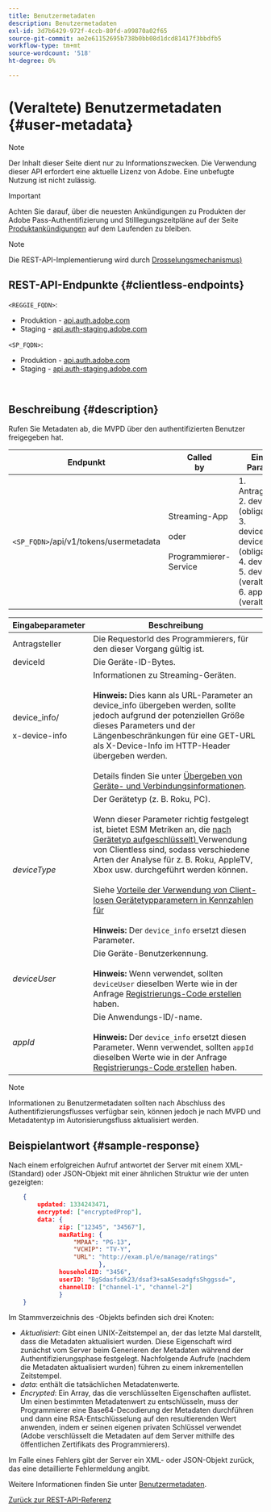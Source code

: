 ```yaml
---
title: Benutzermetadaten
description: Benutzermetadaten
exl-id: 3d7b6429-972f-4ccb-80fd-a99870a02f65
source-git-commit: ae2e61152695b738b0bb08d1dcd81417f3bbdfb5
workflow-type: tm+mt
source-wordcount: '518'
ht-degree: 0%

---
```


# (Veraltete) Benutzermetadaten {#user-metadata}

>[!NOTE]
>
>Der Inhalt dieser Seite dient nur zu Informationszwecken. Die Verwendung dieser API erfordert eine aktuelle Lizenz von Adobe. Eine unbefugte Nutzung ist nicht zulässig.

>[!IMPORTANT]
>
> Achten Sie darauf, über die neuesten Ankündigungen zu Produkten der Adobe Pass-Authentifizierung und Stilllegungszeitpläne auf der Seite [Produktankündigungen](/help/authentication/product-announcements.md) auf dem Laufenden zu bleiben.

>[!NOTE]
>
> Die REST-API-Implementierung wird durch [Drosselungsmechanismus) ](/help/authentication/integration-guide-programmers/throttling-mechanism.md)

## REST-API-Endpunkte {#clientless-endpoints}

`<REGGIE_FQDN>`:

* Produktion - [api.auth.adobe.com](http://api.auth.adobe.com/)
* Staging - [api.auth-staging.adobe.com](http://api.auth-staging.adobe.com/)

`<SP_FQDN>`:

* Produktion - [api.auth.adobe.com](http://api.auth.adobe.com/)
* Staging - [api.auth-staging.adobe.com](http://api.auth-staging.adobe.com/)

</br>

## Beschreibung {#description}

Rufen Sie Metadaten ab, die MVPD über den authentifizierten Benutzer freigegeben hat.


| Endpunkt | Called </br>by | Eingabe   </br>Parameter | HTTP </br>Methode | Antwort | HTTP </br>Antwort |
| --- | --- | --- | --- | --- | --- |
| `<SP_FQDN>`/api/v1/tokens/usermetadata | Streaming-App</br></br>oder</br></br>Programmierer-Service | 1. Antragsteller</br>2.  deviceId (obligatorisch)</br>3.  device_info/X-device-info (obligatorisch)</br>4.  deviceType</br>5.  deviceUser (veraltet)</br>6.  appId (veraltet) | GET | XML oder JSON mit Benutzermetadaten oder Fehlerdetails, falls nicht erfolgreich. | 200 - Erfolg<p>404 - Keine Metadaten gefunden<p>412 - Ungültiges AuthN-Token (z. B. abgelaufenes Token) |


| Eingabeparameter | Beschreibung |
|------------------------------|-------------------------------------------------------------------------------------------------------------------------------------------------------------------------------------------------------------------------------------------------------------------------------------------------------------------------------------------------------------------------------------------------------------------------------------------------------------------------------------------------------------------------------------------------------------------------------------------------------------------------------------------------------------------------------------|
| Antragsteller | Die RequestorId des Programmierers, für den dieser Vorgang gültig ist. |
| deviceId | Die Geräte-ID-Bytes. |
| device_info/<p>x-device-info | Informationen zu Streaming-Geräten.</br></br> **Hinweis:** Dies kann als URL-Parameter an device_info übergeben werden, sollte jedoch aufgrund der potenziellen Größe dieses Parameters und der Längenbeschränkungen für eine GET-URL als X-Device-Info im HTTP-Header übergeben werden. </br></br> Details finden Sie unter [Übergeben von Geräte- und Verbindungsinformationen](/help/authentication/integration-guide-programmers/legacy/client-information/passing-client-information-device-connection-and-application.md). |
| _deviceType_ | Der Gerätetyp (z. B. Roku, PC).</br></br> Wenn dieser Parameter richtig festgelegt ist, bietet ESM Metriken an, die [nach Gerätetyp aufgeschlüsselt) ](/help/authentication/integration-guide-programmers/features-premium/esm/entitlement-service-monitoring-overview.md#progr-filter-metrics) Verwendung von Clientless sind, sodass verschiedene Arten der Analyse für z. B. Roku, AppleTV, Xbox usw. durchgeführt werden können.</br></br> Siehe [Vorteile der Verwendung von Client-losen Gerätetypparametern in Kennzahlen für ](/help/authentication/integration-guide-programmers/legacy/notes-technical/benefits-of-using-the-clientless-devicetype-parameter-in-pass-metrics.md)</br></br> **Hinweis:** Der `device_info` ersetzt diesen Parameter. |
| _deviceUser_ | Die Geräte-Benutzerkennung.</br></br> **Hinweis:** Wenn verwendet, sollten `deviceUser` dieselben Werte wie in der Anfrage [Registrierungs-Code erstellen](/help/authentication/integration-guide-programmers/legacy/rest-api-v1/apis/registration-code-request.md) haben. |
| _appId_ | Die Anwendungs-ID/-name. </br></br> **Hinweis:** Der `device_info` ersetzt diesen Parameter. Wenn verwendet, sollten `appId` dieselben Werte wie in der Anfrage [Registrierungs-Code erstellen](/help/authentication/integration-guide-programmers/legacy/rest-api-v1/apis/registration-code-request.md) haben. |

>[!NOTE]
> 
>Informationen zu Benutzermetadaten sollten nach Abschluss des Authentifizierungsflusses verfügbar sein, können jedoch je nach MVPD und Metadatentyp im Autorisierungsfluss aktualisiert werden.




## Beispielantwort {#sample-response}

Nach einem erfolgreichen Aufruf antwortet der Server mit einem XML- (Standard) oder JSON-Objekt mit einer ähnlichen Struktur wie der unten gezeigten:


```JSON
    {
        updated: 1334243471,
        encrypted: ["encryptedProp"],
        data: {
              zip: ["12345", "34567"],
              maxRating: { 
                  "MPAA": "PG-13",
                  "VCHIP": "TV-Y", 
                  "URL": "http://exam.pl/e/manage/ratings"
                         },
              householdID: "3456",
              userID: "BgSdasfsdk23/dsaf3+saASesadgfsShggssd=",
              channelID: ["channel-1", "channel-2"]
              }
    }
```

Im Stammverzeichnis des -Objekts befinden sich drei Knoten:

* *Aktualisiert*: Gibt einen UNIX-Zeitstempel an, der das letzte Mal darstellt, dass die Metadaten aktualisiert wurden. Diese Eigenschaft wird zunächst vom Server beim Generieren der Metadaten während der Authentifizierungsphase festgelegt. Nachfolgende Aufrufe (nachdem die Metadaten aktualisiert wurden) führen zu einem inkrementellen Zeitstempel.
* *data*: enthält die tatsächlichen Metadatenwerte.
* *Encrypted*: Ein Array, das die verschlüsselten Eigenschaften auflistet. Um einen bestimmten Metadatenwert zu entschlüsseln, muss der Programmierer eine Base64-Decodierung der Metadaten durchführen und dann eine RSA-Entschlüsselung auf den resultierenden Wert anwenden, indem er seinen eigenen privaten Schlüssel verwendet (Adobe verschlüsselt die Metadaten auf dem Server mithilfe des öffentlichen Zertifikats des Programmierers).

Im Falle eines Fehlers gibt der Server ein XML- oder JSON-Objekt zurück, das eine detaillierte Fehlermeldung angibt.

Weitere Informationen finden Sie unter [Benutzermetadaten](/help/authentication/integration-guide-programmers/features-standard/entitlements/user-metadata.md).

[Zurück zur REST-API-Referenz](/help/authentication/integration-guide-programmers/legacy/rest-api-v1/rest-api-reference.md)
